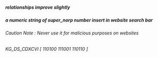 ##### relationships improve slightly #####
##### a numeric string of super_norp number insert in website search bar #####
###### Caution Note :  Never use it for malicious purposes on websites ######
###### KG_DS_CDXCVI [ 110100 111001 110110 ] ######

